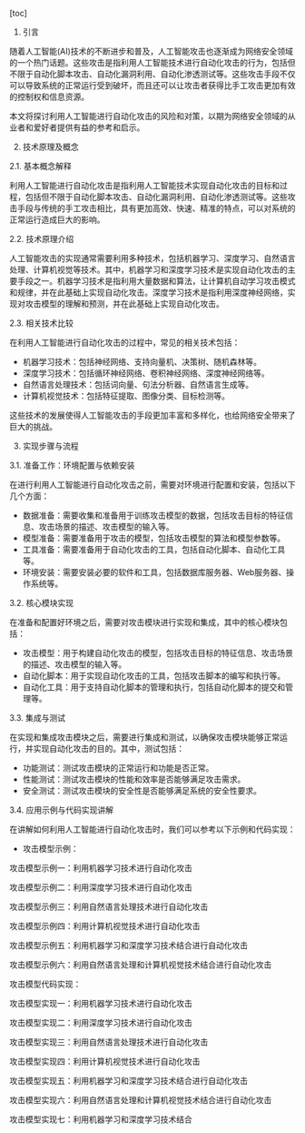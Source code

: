 
[toc]                    
                
                
1. 引言

随着人工智能(AI)技术的不断进步和普及，人工智能攻击也逐渐成为网络安全领域的一个热门话题。这些攻击是指利用人工智能技术进行自动化攻击的行为，包括但不限于自动化脚本攻击、自动化漏洞利用、自动化渗透测试等。这些攻击手段不仅可以导致系统的正常运行受到破坏，而且还可以让攻击者获得比手工攻击更加有效的控制权和信息资源。

本文将探讨利用人工智能进行自动化攻击的风险和对策，以期为网络安全领域的从业者和爱好者提供有益的参考和启示。

2. 技术原理及概念

2.1. 基本概念解释

利用人工智能进行自动化攻击是指利用人工智能技术实现自动化攻击的目标和过程，包括但不限于自动化脚本攻击、自动化漏洞利用、自动化渗透测试等。这些攻击手段与传统的手工攻击相比，具有更加高效、快速、精准的特点，可以对系统的正常运行造成巨大的影响。

2.2. 技术原理介绍

人工智能攻击的实现通常需要利用多种技术，包括机器学习、深度学习、自然语言处理、计算机视觉等技术。其中，机器学习和深度学习技术是实现自动化攻击的主要手段之一。机器学习技术是指利用大量数据和算法，让计算机自动学习攻击模式和规律，并在此基础上实现自动化攻击。深度学习技术是指利用深度神经网络，实现对攻击模型的理解和预测，并在此基础上实现自动化攻击。

2.3. 相关技术比较

在利用人工智能进行自动化攻击的过程中，常见的相关技术包括：

- 机器学习技术：包括神经网络、支持向量机、决策树、随机森林等。
- 深度学习技术：包括循环神经网络、卷积神经网络、深度神经网络等。
- 自然语言处理技术：包括词向量、句法分析器、自然语言生成等。
- 计算机视觉技术：包括特征提取、图像分类、目标检测等。

这些技术的发展使得人工智能攻击的手段更加丰富和多样化，也给网络安全带来了巨大的挑战。

3. 实现步骤与流程

3.1. 准备工作：环境配置与依赖安装

在进行利用人工智能进行自动化攻击之前，需要对环境进行配置和安装，包括以下几个方面：

- 数据准备：需要收集和准备用于训练攻击模型的数据，包括攻击目标的特征信息、攻击场景的描述、攻击模型的输入等。
- 模型准备：需要准备用于攻击的模型，包括攻击模型的算法和模型参数等。
- 工具准备：需要准备用于自动化攻击的工具，包括自动化脚本、自动化工具等。
- 环境安装：需要安装必要的软件和工具，包括数据库服务器、Web服务器、操作系统等。

3.2. 核心模块实现

在准备和配置好环境之后，需要对攻击模块进行实现和集成，其中的核心模块包括：

- 攻击模型：用于构建自动化攻击的模型，包括攻击目标的特征信息、攻击场景的描述、攻击模型的输入等。
- 自动化脚本：用于实现自动化攻击的工具，包括攻击脚本的编写和执行等。
- 自动化工具：用于支持自动化脚本的管理和执行，包括自动化脚本的提交和管理等。

3.3. 集成与测试

在实现和集成攻击模块之后，需要进行集成和测试，以确保攻击模块能够正常运行，并实现自动化攻击的目的。其中，测试包括：

- 功能测试：测试攻击模块的正常运行和功能是否正常。
- 性能测试：测试攻击模块的性能和效率是否能够满足攻击需求。
- 安全测试：测试攻击模块的安全性是否能够满足系统的安全性要求。

3.4. 应用示例与代码实现讲解

在讲解如何利用人工智能进行自动化攻击时，我们可以参考以下示例和代码实现：

- 攻击模型示例：

攻击模型示例一：利用机器学习技术进行自动化攻击

攻击模型示例二：利用深度学习技术进行自动化攻击

攻击模型示例三：利用自然语言处理技术进行自动化攻击

攻击模型示例四：利用计算机视觉技术进行自动化攻击

攻击模型示例五：利用机器学习和深度学习技术结合进行自动化攻击

攻击模型示例六：利用自然语言处理和计算机视觉技术结合进行自动化攻击

攻击模型代码实现：

攻击模型实现一：利用机器学习技术进行自动化攻击

攻击模型实现二：利用深度学习技术进行自动化攻击

攻击模型实现三：利用自然语言处理技术进行自动化攻击

攻击模型实现四：利用计算机视觉技术进行自动化攻击

攻击模型实现五：利用机器学习和深度学习技术结合进行自动化攻击

攻击模型实现六：利用自然语言处理和计算机视觉技术结合进行自动化攻击

攻击模型实现七：利用机器学习和深度学习技术结合

